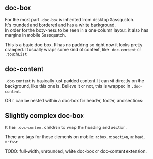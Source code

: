 
<h2 class="section-subtitle">doc-box</h2>

<p>
	For the most part <code>.doc-box</code> is inherited from desktop Sassquatch.<br/>
	It's rounded and bordered and has a white background.<br/>
	In order for the boxy-ness to be seen in a one-column layout, it also has margins in mobile Sassquatch.
</p>

<div class="doc-box">
	This is a basic doc-box. It has no padding so right now it looks pretty cramped. 
	It usually wraps some kind of content, like <code>.doc-content</code> or <code>.touchList</code>
</div>

<h2 class="section-subtitle">doc-content</h2>
<div class="doc-content">
	<p><code>.doc-content</code> is basically just padded content. 
	It can sit directly on the background, like this one is.
	Believe it or not, this is wrapped in <code>.doc-content</code>.</p>
	<p>OR it can be nested within a doc-box for header, footer, and sections: </p>
</div>

<div class="doc-box">
	<div class="doc-content">
		<h2>Slightly complex doc-box</h2>
	</div>
	<div class="doc-content">
		<p>It has <code>.doc-content</code> children to wrap the heading and section.</p>
		<p>
			There are tags for these elements on mobile: 
			<code>m:box</code>, <code>m:section</code>, <code>m:head</code>, <code>m:foot</code>.
		</p>
	</div>
</div>


<p class="lighter margin-top">TODO: full-width, unrounded, white doc-box or doc-content extension.</p>